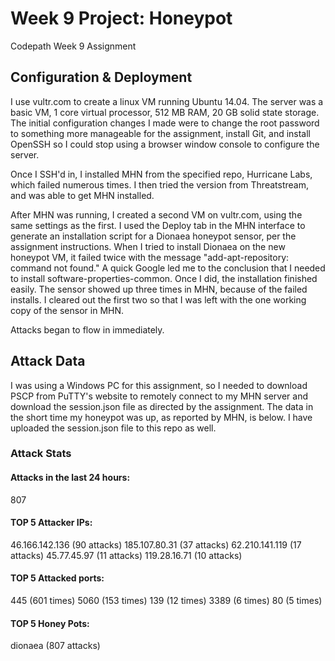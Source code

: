 # Week 9 Project: Honeypot
Codepath Week 9 Assignment

## Configuration & Deployment

I use vultr.com to create a linux VM running Ubuntu 14.04. The server was a basic VM, 1 core virtual processor, 512 MB RAM, 20 GB solid state storage. The initial configuration changes I made were to change the root password to something more manageable for the assignment, install Git, and install OpenSSH so I could stop using a browser window console to configure the server.

Once I SSH'd in, I installed MHN from the specified repo, Hurricane Labs, which failed numerous times. I then tried the version from Threatstream, and was able to get MHN installed. 

After MHN was running, I created a second VM on vultr.com, using the same settings as the first. I used the Deploy tab in the MHN interface to generate an installation script for a Dionaea honeypot sensor, per the assignment instructions. When I tried to install Dionaea on the new honeypot VM, it failed twice with the message "add-apt-repository: command not found." A quick Google led me to the conclusion that I needed to install software-properties-common. Once I did, the installation finished easily. The sensor showed up three times in MHN, because of the failed installs. I cleared out the first two so that I was left with the one working copy of the sensor in MHN.

Attacks began to flow in immediately.

## Attack Data

I was using a Windows PC for this assignment, so I needed to download PSCP from PuTTY's website to remotely connect to my MHN server and download the session.json file as directed by the assignment. The data in the short time my honeypot was up, as reported by MHN, is below. I have uploaded the session.json file to this repo as well.

### Attack Stats
#### Attacks in the last 24 hours:
807
#### TOP 5 Attacker IPs:
46.166.142.136 (90 attacks)
185.107.80.31 (37 attacks)
62.210.141.119 (17 attacks)
45.77.45.97 (11 attacks)
119.28.16.71 (10 attacks)
#### TOP 5 Attacked ports:
445 (601 times)
5060 (153 times)
139 (12 times)
3389 (6 times)
80 (5 times)
#### TOP 5 Honey Pots:
dionaea (807 attacks)

